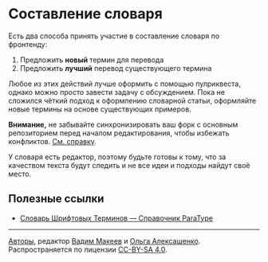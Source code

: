 # Составление словаря

Есть два способа принять участие в составление словаря по фронтенду:

1. Предложить **новый** термин для перевода
2. Предложить **лучший** перевод существующего термина

Любое из этих действий лучше оформить с помощью пулриквеста, однако можно просто завести задачу с обсуждением. Пока не сложился чёткий подход к оформлению словарной статьи, оформляйте новые термины на основе существующих примеров.

**Внимание,** не забывайте синхронизировать ваш форк с основным репозиторием перед началом редактирования, чтобы избежать конфликтов. [См. справку](//help.github.com/articles/syncing-a-fork).

У словаря есть редактор, поэтому будьте готовы к тому, что за качеством текста будут следить и не все идеи и подходы найдут своё место.

## Полезные ссылки

- [Словарь Шрифтовых Терминов — Справочник ParaType](http://www.paratype.ru/help/term/)

---
[Авторы](https://github.com/web-standards-ru/dictionary/graphs/contributors), редактор [Вадим Макеев](http://pepelsbey.net) и [Ольга Алексашенко](http://engelside.net/portfolio/). Распространяется по лицензии [CC-BY-SA 4.0](LICENSE.md).

